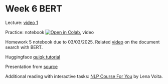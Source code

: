 # Week 6 BERT

Lecture: [video 1](https://youtu.be/ZW4ZNPskBnQ)

Practice: notebook [![Open in Colab](https://colab.research.google.com/assets/colab-badge.svg)](https://github.com/anton-selitskiy/RIT_LLM/blob/main/Week06_bert/practice06.ipynb), video

Homework 5 notebook due to 03/03/2025. Related [video](https://youtu.be/_eSGWNqKeeY?si=IyrqfQGQiZkrzbB1&t=1846) on the document search with BERT. 

Huggingface [quiqk tutorial](https://huggingface.co/docs/transformers/quicktour)

Presentation from [source](https://github.com/yandexdataschool/nlp_course/tree/2024/week05_transfer) 

Additional reading with interactive tasks: [NLP Course For You](https://lena-voita.github.io/nlp_course.html) by Lena Voita.
